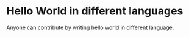# Hello World in different languages
Anyone can contribute by writing hello world in different language.
